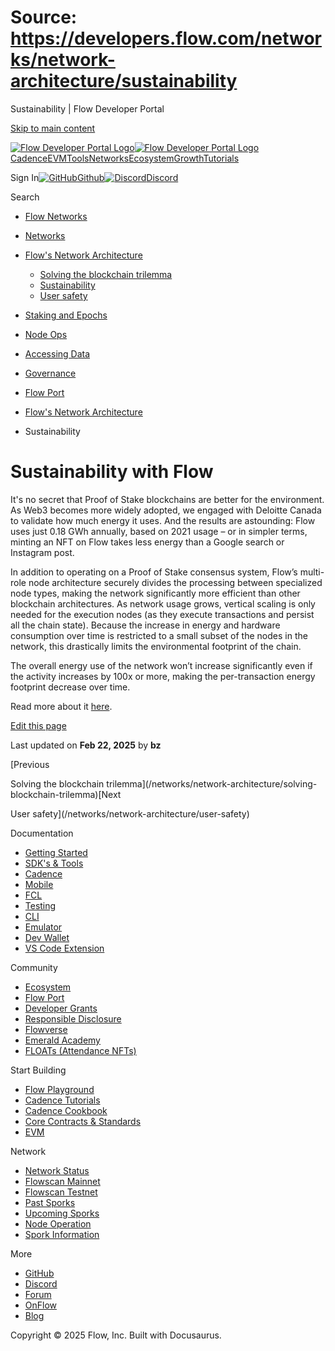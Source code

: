 # Source: https://developers.flow.com/networks/network-architecture/sustainability

Sustainability | Flow Developer Portal



[Skip to main content](#__docusaurus_skipToContent_fallback)

[![Flow Developer Portal Logo](/img/flow-docs-logo-dark.png)![Flow Developer Portal Logo](/img/flow-docs-logo-light.png)](/)[Cadence](/build/flow)[EVM](/evm/about)[Tools](/tools/flow-cli)[Networks](/networks/flow-networks)[Ecosystem](/ecosystem)[Growth](/growth)[Tutorials](/tutorials)

Sign In[![GitHub]()Github](https://github.com/onflow)[![Discord]()Discord](https://discord.gg/flow)

Search

* [Flow Networks](/networks/flow-networks)
* [Networks](/networks)
* [Flow's Network Architecture](/networks/network-architecture)

  + [Solving the blockchain trilemma](/networks/network-architecture/solving-blockchain-trilemma)
  + [Sustainability](/networks/network-architecture/sustainability)
  + [User safety](/networks/network-architecture/user-safety)
* [Staking and Epochs](/networks/staking)
* [Node Ops](/networks/node-ops)
* [Accessing Data](/networks/access-onchain-data)
* [Governance](/networks/governance)
* [Flow Port](/networks/flow-port)

* [Flow's Network Architecture](/networks/network-architecture)
* Sustainability

# Sustainability with Flow

It's no secret that Proof of Stake blockchains are better for the environment.
As Web3 becomes more widely adopted, we engaged with Deloitte Canada to validate how much energy it uses.
And the results are astounding: Flow uses just 0.18 GWh annually, based on 2021 usage – or in simpler terms, minting an NFT on Flow takes less energy than a Google search or Instagram post.

In addition to operating on a Proof of Stake consensus system, Flow’s multi-role node architecture securely divides the processing between specialized node types, making the network significantly more efficient than other blockchain architectures.
As network usage grows, vertical scaling is only needed for the execution nodes (as they execute transactions and persist all the chain state).
Because the increase in energy and hardware consumption over time is restricted to a small subset of the nodes in the network, this drastically limits the environmental footprint of the chain.

The overall energy use of the network won’t increase significantly even if the activity increases by 100x or more, making the per-transaction energy footprint decrease over time.

Read more about it [here](https://flow.com/post/flow-blockchain-sustainability-energy-deloitte-report-nft).

[Edit this page](https://github.com/onflow/docs/tree/main/docs/networks/network-architecture/sustainability.md)

Last updated on **Feb 22, 2025** by **bz**

[Previous

Solving the blockchain trilemma](/networks/network-architecture/solving-blockchain-trilemma)[Next

User safety](/networks/network-architecture/user-safety)

Documentation

* [Getting Started](/build/getting-started/contract-interaction)
* [SDK's & Tools](/tools)
* [Cadence](https://cadence-lang.org/docs/)
* [Mobile](/build/guides/mobile/overview)
* [FCL](/tools/clients/fcl-js)
* [Testing](/build/smart-contracts/testing)
* [CLI](/tools/flow-cli)
* [Emulator](/tools/emulator)
* [Dev Wallet](https://github.com/onflow/fcl-dev-wallet)
* [VS Code Extension](/tools/vscode-extension)

Community

* [Ecosystem](/ecosystem)
* [Flow Port](https://port.onflow.org/)
* [Developer Grants](https://github.com/onflow/developer-grants)
* [Responsible Disclosure](https://flow.com/flow-responsible-disclosure)
* [Flowverse](https://www.flowverse.co/)
* [Emerald Academy](https://academy.ecdao.org/)
* [FLOATs (Attendance NFTs)](https://floats.city/)

Start Building

* [Flow Playground](https://play.flow.com/)
* [Cadence Tutorials](https://cadence-lang.org/docs/tutorial/first-steps)
* [Cadence Cookbook](https://open-cadence.onflow.org)
* [Core Contracts & Standards](/build/core-contracts)
* [EVM](/evm/about)

Network

* [Network Status](https://status.onflow.org/)
* [Flowscan Mainnet](https://flowdscan.io/)
* [Flowscan Testnet](https://testnet.flowscan.io/)
* [Past Sporks](/networks/node-ops/node-operation/past-sporks)
* [Upcoming Sporks](/networks/node-ops/node-operation/upcoming-sporks)
* [Node Operation](/networks/node-ops)
* [Spork Information](/networks/node-ops/node-operation/spork)

More

* [GitHub](https://github.com/onflow)
* [Discord](https://discord.gg/flow)
* [Forum](https://forum.onflow.org/)
* [OnFlow](https://onflow.org/)
* [Blog](https://flow.com/blog)

Copyright © 2025 Flow, Inc. Built with Docusaurus.